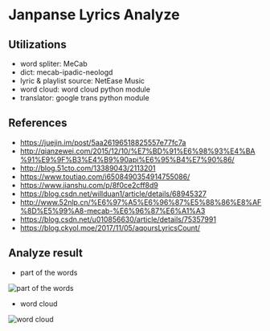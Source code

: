 # Janpanse Lyrics Analyze

## Utilizations

- word spliter: MeCab
- dict: mecab-ipadic-neologd
- lyric & playlist source: NetEase Music
- word cloud: word cloud python module
- translator: google trans python module

## References

- https://juejin.im/post/5aa26196518825557e77fc7a
- http://qianzewei.com/2015/12/10/%E7%BD%91%E6%98%93%E4%BA%91%E9%9F%B3%E4%B9%90api%E6%95%B4%E7%90%86/
- http://blog.51cto.com/13389043/2113201
- https://www.toutiao.com/i6508490354914755086/
- https://www.jianshu.com/p/8f0ce2cff8d9
- https://blog.csdn.net/willduan1/article/details/68945327
- http://www.52nlp.cn/%E6%97%A5%E6%96%87%E5%88%86%E8%AF%8D%E5%99%A8-mecab-%E6%96%87%E6%A1%A3
- https://blog.csdn.net/u010856630/article/details/75357991
- https://blog.ckyol.moe/2017/11/05/aqoursLyricsCount/

## Analyze result

- part of the words

![part of the words](https://note.youdao.com/favicon.ico)

- word cloud

![word cloud](https://note.youdao.com/favicon.ico)
